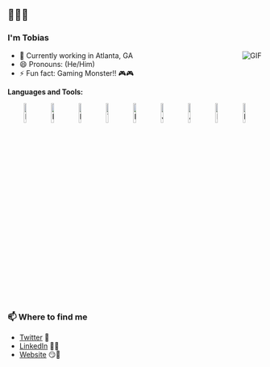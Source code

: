 ## 👋👋👋

### I'm Tobias
<img align="right" alt="GIF" src="https://media1.giphy.com/media/v1.Y2lkPTc5MGI3NjExZWRmOTk1NGU3MmY5NjUwYjQyNTI5NDBmMDdiMzA5OWJlNzUzNDliNyZjdD1n/jVAt83ieT49H6ja5Ty/giphy.gif" />

- 🌱 Currently working in Atlanta, GA
- 😄 Pronouns: (He/Him)
- ⚡ Fun fact: Gaming Monster!! 🎮🎮

**Languages and Tools:**

  <!--
  To get logos: https://www.vectorlogo.zone or https://simpleicons.org/
  -->

<p align="center">
  <img width="10%" src="https://www.vectorlogo.zone/logos/reactjs/reactjs-ar21.svg" alt="React" />
  <img width="10%" src="https://www.vectorlogo.zone/logos/docker/docker-ar21.svg" alt="Docker" />
  <img width="10%" src="https://www.vectorlogo.zone/logos/python/python-ar21.svg" alt="Python" />
  <img width="10%" src="https://www.vectorlogo.zone/logos/typescriptlang/typescriptlang-ar21.svg" alt="TypeScript" />
  <img width="10%" src="https://www.vectorlogo.zone/logos/eslint/eslint-ar21.svg" alt="ESLint" />
  <img width="10%" src="https://www.vectorlogo.zone/logos/javascript/javascript-ar21.svg" alt="JavaScript" />
  <img width="10%" src="https://www.vectorlogo.zone/logos/angular/angular-ar21.svg" alt="Angular" />
  <img width="10%" src="https://www.vectorlogo.zone/logos/expressjs/expressjs-ar21.svg" alt="ExpressJS" />
  <img width="10%" src="https://www.vectorlogo.zone/logos/nodejs/nodejs-ar21.svg" alt="NodeJS" />
</p>


### 📫 Where to find me
- [Twitter](https://twitter.com/TobiasCodes12) 🐤
- [LinkedIn](https://www.linkedin.com/in/tobias-scott-he-him-b3572751/) 👨💼
- [Website](https://tcs-portfolio.netlify.app/) 😏🔗




